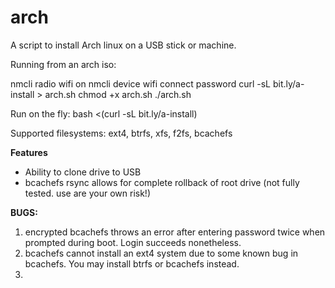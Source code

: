# arch
A script to install Arch linux on a USB stick or machine.


Running from an arch iso:

nmcli radio wifi on
nmcli device wifi connect <WIFI-SSID> password <WIFI-PASSWORD>
curl -sL bit.ly/a-install > arch.sh
chmod +x arch.sh
./arch.sh

Run on the fly: bash <(curl -sL bit.ly/a-install)

Supported filesystems: ext4, btrfs, xfs, f2fs, bcachefs


**Features**

- Ability to clone drive to USB
- bcachefs rsync allows for complete rollback of root drive (not fully tested. use are your own risk!)


**BUGS:**

1. encrypted bcachefs throws an error after entering password twice when prompted during boot. Login succeeds nonetheless.
2. bcachefs cannot install an ext4 system due to some known bug in bcachefs. You may install btrfs or bcachefs instead.
3. 


